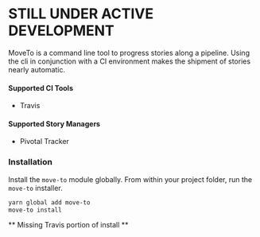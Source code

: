 # STILL UNDER ACTIVE DEVELOPMENT

MoveTo is a command line tool to progress stories along a pipeline. Using the cli in conjunction with a CI environment makes the shipment of stories nearly automatic.


#### Supported CI Tools
- Travis


#### Supported Story Managers
- Pivotal Tracker


### Installation

Install the `move-to` module globally. From within your project folder, run the `move-to` installer.

```bash
yarn global add move-to
move-to install
```

** Missing Travis portion of install **
